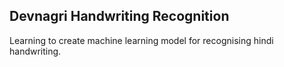 ## Devnagri Handwriting Recognition

Learning to create machine learning model for recognising hindi handwriting.

